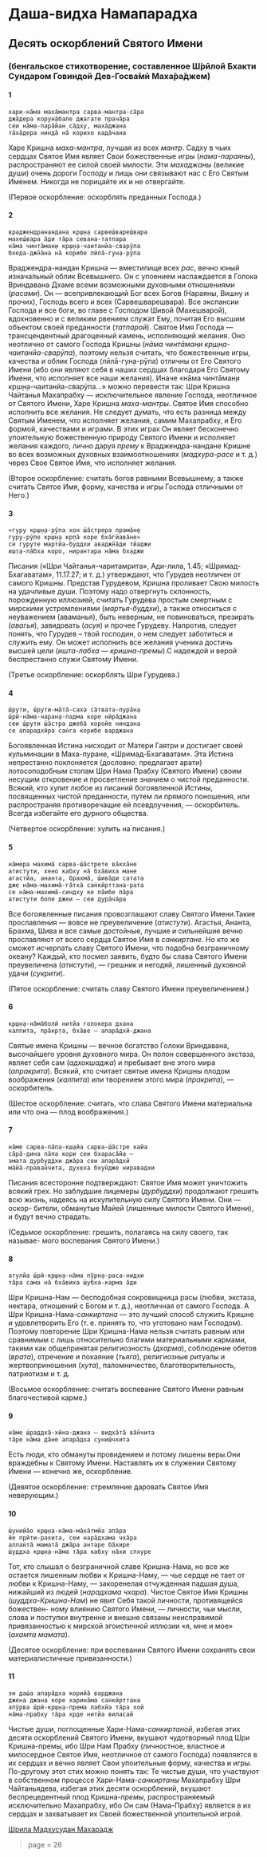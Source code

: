 # Даша-видха Намапарадха

## Десять оскорблений Святого Имени

### (бенгальское стихотворение, составленное Ш́рӣлой Бхакти Сундаром Говиндой Дев-Госва̄мӣ Маха̄ра̄джем)

#### 1

    хари-на̄ма маха̄мантра сарва-мантра-са̄ра
    джа̄дера корун̣а̄бале джагате прача̄ра
    сеи на̄ма-пара̄йан̣ са̄дху, маха̄джана
    та̄ха̄дера нинда̄ на̄ корихо када̄чана

Харе Кришна *маха-мантра*, лучшая из всех *мантр*. Садху в чьих сердцах Святое Имя являет Свои божественные игры (*нама-параяны*), распространяют ее силой своей милости. Эти *махаджаны* (великие души) очень дороги Господу и лищь они связывают нас с Его Святым Именем. Никогда не порицайте их и не отвергайте.

(Первое оскорбление: оскорблять преданных Господа.)

#### 2

    враджендранандана кр̣ш̣н̣а сарвеш́вареш́вара
    махеш́вара а̄ди та̄ра севана-татпара
    на̄ма чинта̄ман̣и кр̣ш̣н̣а-чаитанйа-сварӯпа
    бхеда-джн̃а̄на на̄ корибе лӣла̄-гун̣а-рӯпа

Враджендра-нандан Кришна — вместилище всех *рас*, вечно юный изначальный облик Всевышнего. Он с упоением наслаждается в Голока Вриндавана Дхаме всеми возможными духовными отношениями (*расами*). Он — всепривлекающий Бог всех Богов (Нараяны, Вишну и прочих), Господь всего и всех (Сарвешварешвара). Все экспансии Господа и все
боги, во главе с Господом Шивой (Махешварой), вдохновенно и с великим рвением служат Ему, почитая Его высшим объектом своей преданности (*татпарой*).
Святое Имя Господа — трансцендентный драгоценный камень, исполняющий желания. Оно неотлично от самого Господа Кришны (*нāма чинтāман̣и кр̣ш̣н̣а-чаитанйа-сварӯпа*), поэтому нельзя считать, что божественные игры, качества и облик Господа (лӣлā-гун̣а-рӯпа) отличны от Его Святого Имени (ибо они являют себя в наших сердцах
благодаря Его Святому Имени, что исполняет все наши желания).
Иначе «нāма чинтāман̣и кр̣ш̣н̣а-чаитанйа-сварӯпа…» можно перевести так: Шри Кришна Чайтанья Махапрабху — исключительное явление Господа, неотличное от Святого Имени, Харе Кришна *маха-мантры*. Святое Имя способно исполнить все желания. Не следует думать, что есть разница между Святым Именем, что исполняет желания,
самим Махапрабху, и Его формой, качествами и играми. В этих играх Он являет бесконечно упоительную божественную природу Святого Имени и исполняет желания каждого, лично даруя *прему* к Враджендра-нандане Кришне во всех возможных духовных взаимоотношениях (*мадхура-расе* и т. д.) через Свое Святое Имя, что исполняет желания.

(Второе оскорбление: считать богов равными Всевышнему, а также
считать Святое Имя, форму, качества и игры Господа отличными от Него.)

#### 3

    «гуру кр̣ш̣н̣а-рӯпа хон ш́а̄стрера прама̄н̣е
    гуру-рӯпе кр̣ш̣н̣а кр̣па̄ коре бха̄гйава̄не»
    се гуруте мартйа-буддхи аваджн̃а̄ди тйаджи
    иш̣т̣а-ла̄бха коро, нирантара на̄ма бхаджи

Писания («Шри Чайтанья-чаритамрита», Ади-лила, 1.45; «Шримад-Бхагаватам», 11.17.27; и т. д.) утверждают, что Гурудев неотличен от самого Кришны. Представ Гурудевом, Кришна проливает Свою милость на удачливые души. Поэтому надо отвергнуть склонность, порожденную иллюзией, считать Гурудева простым смертным с мирскими устремлениями (*мартья-буддхи*), а также относиться с неуважением (аваманья), быть неверным, не повиноваться, презирать (*авагья*), завидовать (*асуя*) и прочее Гурудеву. Напротив, следует понять, что Гурудев – твой господин,
о нем следует заботиться и служить ему. Он может исполнить все желания ученика достичь высшей цели (*ишта-лабха — кришна-премы*).С надеждой и верой беспрестанно служи Святому Имени.

(Третье оскорбление: оскорблять Шри Гурудева.)

#### 4

    ш́рути, ш́рути-ма̄та̄-саха са̄твата-пура̄н̣а
    ш́рӣ-на̄ма-чаран̣а-падма коре нӣра̄джана
    сеи ш́рути ш́а̄стра джеба̄ коройе ниндана
    се апарадхӣра сан̇га корибе варджана

Богоявленная Истина нисходит от Матери Гаятри и достигает своей кульминации в Маха-пуране, «Шримад-Бхагаватам». Эта Истина непрестанно поклоняется (дословно: предлагает арати) лотосоподобным стопам Шри Нама Прабху (Святого Имени) своим несущим откровение и просветление знанием о чистой преданности. Всякий, кто хулит любое из писаний богоявленной Истины, посвященных чистой преданности, путем ли прямого поношения, или распространяя противоречащие ей псевдоучения, — оскорбитель. Всегда избегайте его дурного общества.

(Четвертое оскорбление: хулить на писания.)

#### 5

    на̄мера махима̄ сарва-ш́а̄стрете ва̄кха̄не
    атистути, хено кабху на̄ бха̄виха мане
    агастйа, ананта, брахма̄, ш́ива̄ди сатата
    дже на̄ма-махима̄-га̄тха̄ сан̇кӣрттана-рата
    се на̄ма-махима̄-синдху ке па̄ибе па̄ра
    атистути боле джеи — сеи дура̄ча̄ра

Все богоявленные писания провозглашают славу Святого Имени.Такие прославления — вовсе не преувеличение (*атистути*). Агастья, Ананта, Брахма, Шива и все самые достойные, лучшие и сильнейшие вечно прославляют от всего сердца Святое Имя в *санкиртане*. Но кто же сможет исчерпать славу Святого Имени, что подобна безграничному океану? Каждый, кто посмел заявить, будто бы слава Святого Имени преувеличена (*атистути*), — грешник и негодяй, лишенный духовной удачи (*сукрити*).

(Пятое оскорбление: считать славу Святого Имени преувеличением.)

#### 6

    кр̣ш̣н̣а-на̄ма̄болӣ нитйа голокера дхана
    калпита, пра̄кр̣та, бха̄ве — апара̄дхӣ-джана

Святые имена Кришны — вечное богатство Голоки Вриндавана, высочайшего уровня духовного мира. Он полон совершенного экстаза, являет себя сам (*адхокшаджа*) и пребывает вне этого мира (*апракрита*). Всякий, кто считает святые имена Кришны плодом воображения (*калпита*) или творением этого мира (*пракрита*), — оскорбитель.

(Шестое оскорбление: считать, что слава Святого Имени материальна или
что она — плод воображения.)

#### 7

    на̄ме сарва-па̄па-кш̣айа сарва-ш́а̄стре кайа
    са̄ра̄-дина па̄па кори сеи бхараса̄йа —
    эмата дурбуддхи джа̄ра сеи апара̄дхӣ
    ма̄йа̄-праван̃чита, дух̣кха бхун̃дже ниравадхи

Писания всесторонне подтверждают: Святое Имя может уничтожить
всякий грех. Но заблудшие лицемеры (*дурбуддхи*) продолжают грешить
всю жизнь, надеясь на искупительную силу Святого Имени. Они — оскор-
бители, обманутые Майей (лишенные милости Святого Имени), и будут
вечно страдать.

(Седьмое оскорбление: грешить, полагаясь на силу своего, так называе-
мого воспевания Святого Имени.)

#### 8

    атулйа ш́рӣ-кр̣ш̣н̣а-на̄ма пӯрн̣а-раса-нидхи
    та̄ра сама на̄ бха̄виха ш́убха-карма а̄ди

Шри Кришна-Нам — бесподобная сокровищница расы (любви, экстаза, нектара, отношений с Богом и т. д.), неотличная от самого Господа. А Шри Кришна-Нама-*санкиртана* — это лучший способ служить Кришне и удовлетворить Его (т. е. принять то, что уготовано нам Господом). Поэтому повторение Шри Кришна-Нама нельзя считать равным или сравнимым с лишь относительно благими материальными кармами, такими как общепринятая религиозность (*дхарма*), соблюдение обетов (*врата*), отречение и покаяние (*тьяга*), религиозные ритуалы и жертвоприношения (*хута*), паломничество, благотворительность, патриотизм и т. д.

(Восьмое оскорбление: считать воспевание Святого Имени равным
благочестивой карме.)

#### 9

    на̄ме ш́раддха̄-хӣна-джана — видха̄та̄ ва̄н̃чита
    та̄ре на̄ма да̄не апара̄дха суниш́чхита

Есть люди, кто обмануты провидением и потому лишены веры.Они враждебны к Святому Имени. Наставлять их в служении Святому Имени — конечно же, оскорбление.

(Девятое оскорбление: стремление даровать Святое Имя неверующим.)

#### 10

    ш́унийа̄о кр̣ш̣н̣а-на̄ма-ма̄ха̄тмйа апа̄ра
    йе прӣти-рахита, сеи нара̄дхама чха̄ра
    аллан̇та̄ мамата̄ джа̄ра антаре ба̄хире
    ш́уддха кр̣ш̣н̣а-на̄ма та̄ра кабху на̄хи спхуре

Тот, кто слышал о безграничной славе Кришна-Нама, но все же остается лишенным любви к Кришна-Наму, — чье сердце не тает от любви к Кришна-Наму, — закоренелая отчужденная падшая душа, нижайший из людей (*нарадхама чхара*). Чистое Святое Имя Кришны (*шуддха-Кришна-Нам*) не явит Себя такой личности, противящейся божествен-
ному влиянию Святого Имени, — личности, чьи мысли, слова и поступки внутренне и внешне связаны неисправимой привязанностью к мирской эгоистичной иллюзии «я, мне и мое» (*ахамта мамата*).

(Десятое оскорбление: при воспевании Святого Имени сохранять свои
материалистичные привязанности.)

#### 11

    эи даш́а апара̄дха корийа̄ варджана
    джена джана коре харина̄ма сан̇кӣрттана
    апӯрва ш́рӣ-кр̣ш̣н̣а-према лабхйа та̄ра хой
    на̄ма-прабху та̄ра хр̣де нитйа виласай

Чистые души, поглощенные Хари-Нама-*санкиртаной*, избегая этих десяти оскорблений Святого Имени, вкушают чудотворный плод Шри Кришна-премы, ибо Шри Нам Прабху (личностное, властное и милосердное Святое Имя, неотличное от самого Господа) появляется в их сердцах и вечно являет Свои упоительные форму, качества и игры. 
По-другому этот стих можно понять так: 
Те чистые души, что участвуют в собственном процессе Хари-Нама-*санкиртаны* Махапрабху Шри Чайтаньядева, избегая этих десяти оскорблений, вкушают беспрецедентный плод Кришна-*премы*, распространяемый исключительно Махапрабху, ибо Он сам (Нама-Прабху) является в их сердцах и захватывает их Своей божественной упоительной игрой.

[Шрила Мадхусудан Махарадж](https://soundcloud.com/bharatimaharaj/madhusudan-maharaj-dasa-vidha-namaparadha)


> page = 26